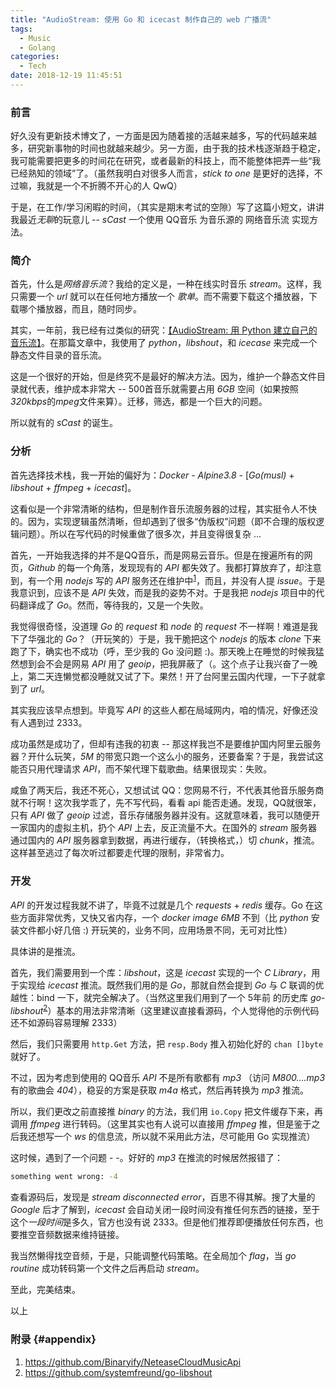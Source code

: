 ```yaml
---
title: "AudioStream: 使用 Go 和 icecast 制作自己的 web 广播流"
tags:
  - Music
  - Golang
categories:
  - Tech
date: 2018-12-19 11:45:51
---
```


### 前言

好久没有更新技术博文了，一方面是因为随着接的活越来越多，写的代码越来越多，研究新事物的时间也就越来越少。另一方面，由于我的技术栈逐渐趋于稳定，我可能需要把更多的时间花在研究，或者最新的科技上，而不能整体把弄一些“我已经熟知的领域”了。（虽然我明白对很多人而言，*stick to one* 是更好的选择，不过嘛，我就是一个不折腾不开心的人 QwQ）

于是，在工作/学习闲暇的时间，（其实是期末考试的空隙）写了这篇小短文，讲讲我最近*无聊*的玩意儿 -- *sCast* 一个使用 QQ音乐 为音乐源的 网络音乐流 实现方法。

### 简介

首先，什么是*网络音乐流*？我给的定义是，一种在线实时音乐 *stream*。这样，我只需要一个 *url* 就可以在任何地方播放一个 *歌单*。而不需要下载这个播放器，下载哪个播放器，而且，随时同步。

其实，一年前，我已经有过类似的研究：[【AudioStream: 用 Python 建立自己的音乐流】](https://yuuno.cc/articles/combine-ice-with-python)。在那篇文章中，我使用了 *python*，*libshout*，和 *icecase* 来完成一个静态文件目录的音乐流。

这是一个很好的开始，但是终究不是最好的解决方法。因为，维护一个静态文件目录就代表，维护成本非常大 -- 500首音乐就需要占用 *6GB* 空间（如果按照*320kbps*的*mpeg*文件来算）。迁移，筛选，都是一个巨大的问题。

所以就有的 *sCast* 的诞生。

### 分析

首先选择技术栈，我一开始的偏好为：*Docker* - *Alpine3.8* - \[*Go(musl)* + *libshout* + *ffmpeg* + *icecast*\]。

这看似是一个非常清晰的结构，但是制作音乐流服务器的过程，其实挺令人不快的。因为，实现逻辑虽然清晰，但却遇到了很多“伪版权”问题（即不合理的版权逻辑问题）。所以在写代码的时候重做了很多次，并且变得很复杂 ...

首先，一开始我选择的并不是QQ音乐，而是网易云音乐。但是在搜遍所有的网页，*Github* 的每一个角落，发现现有的 *API* 都失效了。我都打算放弃了，却注意到，有一个用 *nodejs* 写的 *API* 服务还在维护中<sup>[1](#appendix)</sup>，而且，并没有人提 *issue*。于是我意识到，应该不是 *API* 失效，而是我的姿势不对。于是我把 *nodejs* 项目中的代码翻译成了 *Go*。然而，等待我的，又是一个失败。

我觉得很奇怪，没道理 *Go* 的 *request* 和 *node* 的 *request* 不一样啊！难道是我下了华强北的 *Go*？（开玩笑的）于是，我干脆把这个 *nodejs* 的版本 *clone* 下来跑了下，确实也不成功（呼，至少我的 Go 没问题 :)。那天晚上在睡觉的时候我猛然想到会不会是网易 *API* 用了 *geoip*，把我屏蔽了（。这个点子让我兴奋了一晚上，第二天连懒觉都没睡就又试了下。果然！开了台阿里云国内代理，一下子就拿到了 *url*。

其实我应该早点想到。毕竟写 *API* 的这些人都在局域网内，咱的情况，好像还没有人遇到过 2333。

成功虽然是成功了，但却有违我的初衷 -- 那这样我岂不是要维护国内阿里云服务器？开什么玩笑，*5M* 的带宽只跑一个这么小的服务，还要备案？于是，我尝试这能否只用代理请求 *API*，而不架代理下载歌曲。结果很现实：失败。

咸鱼了两天后，我还不死心，又想试试 QQ：您网易不行，不代表其他音乐服务商就不行啊！这次我学乖了，先不写代码，看看 api 能否走通。发现，QQ就很笨，只有 *API* 做了 *geoip* 过滤，音乐存储服务器并没有。这就意味着，我可以随便开一家国内的虚拟主机，扔个 *API* 上去，反正流量不大。在国外的 *stream* 服务器通过国内的 *API* 服务器拿到数据，再进行缓存，（转换格式，）切 *chunk*，推流。这样甚至逃过了每次听过都要走代理的限制，非常省力。

### 开发

*API* 的开发过程我就不讲了，毕竟不过就是几个 *requests* + *redis* 缓存。Go 在这些方面非常优秀，又快又省内存，一个 *docker image* *6MB* 不到（比 *python* 安装文件都小好几倍 :) 开玩笑的，业务不同，应用场景不同，无可对比性）

具体讲的是推流。

首先，我们需要用到一个库：*libshout*，这是 *icecast* 实现的一个 *C Library*，用于实现给 *icecast* 推流。既然我们用的是 *Go*，那就自然会提到 *Go* 与 *C* 联调的优越性：bind 一下，就完全解决了。（当然这里我们用到了一个 5年前 的历史库 *go-libshout*<sup>[2](#appendix)</sup>）基本的用法非常清晰（这里建议直接看源码，个人觉得他的示例代码还不如源码容易理解 2333）

然后，我们只需要用 `http.Get` 方法，把 `resp.Body` 推入初始化好的 `chan []byte` 就好了。

不过，因为考虑到使用的 QQ音乐 *API* 不是所有歌都有 *mp3* （访问 *M800....mp3* 有的歌曲会 *404*），稳妥的方案是获取 *m4a* 格式，然后再转换为 *mp3* 推流。

所以，我们更改之前直接推 *binary* 的方法，我们用 `io.Copy` 把文件缓存下来，再调用 *ffmpeg* 进行转码。（这里其实也有人说可以直接用 *ffmpeg* 推，但是鉴于之后我还想写一个 *ws* 的信息流，所以就不采用此方法，尽可能用 Go 实现推流）

这时候，遇到了一个问题 - -。好好的 *mp3* 在推流的时候居然报错了：

```sh
something went wrong: -4
```

查看源码后，发现是 *stream disconnected error*，百思不得其解。搜了大量的 *Google* 后才了解到，*icecast* 会自动关闭一段时间没有推任何东西的链接，至于这个*一段时间*是多久，官方也没有说 2333。但是他们推荐即便播放任何东西，也要推空音频数据来维持链接。

我当然懒得找空音频，于是，只能调整代码策略。在全局加个 *flag*，当 *go routine* 成功转码第一个文件之后再启动 *stream*。

至此，完美结束。

以上

### 附录 {#appendix}

1. https://github.com/Binaryify/NeteaseCloudMusicApi
2. https://github.com/systemfreund/go-libshout
